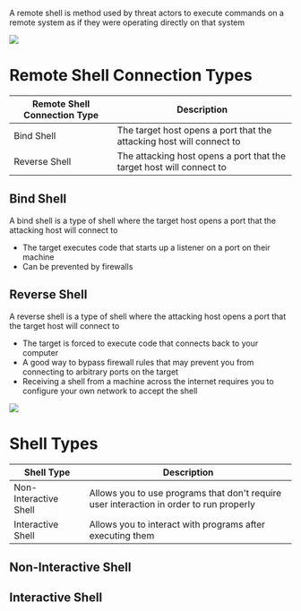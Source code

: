 A remote shell is method used by threat actors to execute commands on a remote system as if they were operating directly on that system

![](https://github.com/JonmarCorpuz/SecondBrain/blob/main/Assets/Whitespace.png)

# Remote Shell Connection Types

| Remote Shell Connection Type | Description |
| --- | --- |
| Bind Shell | The target host opens a port that the attacking host will connect to |
| Reverse Shell | The attacking host opens a port that the target host will connect to |

## Bind Shell

A bind shell is a type of shell where the target host opens a port that the attacking host will connect to

* The target executes code that starts up a listener on a port on their machine
* Can be prevented by firewalls

## Reverse Shell

A reverse shell is a type of shell where the attacking host opens a port that the target host will connect to

 * The target is forced to execute code that connects back to your computer
 * A good way to bypass firewall rules that may prevent you from connecting to arbitrary ports on the target
 * Receiving a shell from a machine across the internet requires you to configure your own network to accept the shell

![](https://github.com/JonmarCorpuz/SecondBrain/blob/main/Assets/Whitespace.png)

# Shell Types

| Shell Type | Description |
| --- | --- |
| Non-Interactive Shell | Allows you to use programs that don't require user interaction in order to run properly |
| Interactive Shell | Allows you to interact with programs after executing them |

## Non-Interactive Shell

## Interactive Shell
